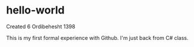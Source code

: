 # hello-world
Created 6 Ordibehesht 1398

This is my first formal experience with Github. I'm just back from C# class.
